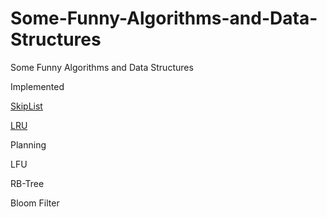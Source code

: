 # Some-Funny-Algorithms-and-Data-Structures
Some Funny Algorithms and Data Structures

Implemented

[SkipList](https://github.com/Cai-Yao/Some-Funny-Algorithms-and-Data-Structures/tree/main/SkipList)

[LRU](https://github.com/Cai-Yao/Some-Funny-Algorithms-and-Data-Structures/tree/main/LRU_LFU)

Planning

LFU

RB-Tree

Bloom Filter
